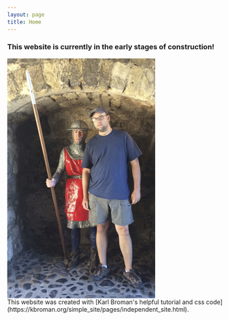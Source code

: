 ```yaml
---
layout: page
title: Home
---
```


### This website is currently in the early stages of construction!

<td class="left">
        <img src="assets/pictures/personal/carrickfergus_guard.jpg" alt="assets/pictures/personal/carrickfergus_guard.jpg" title="carrickfergus_guard" align="middle" height="554" width="342">
</td>
<br>
This website was created with [Karl Broman's helpful tutorial and css code](https://kbroman.org/simple_site/pages/independent_site.html).

